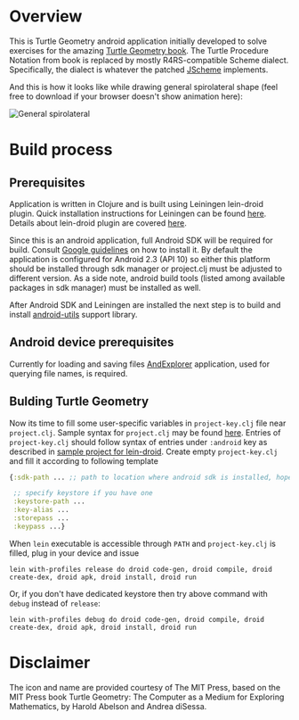 Overview
========
This is Turtle Geometry android application initially developed to solve exercises
for the amazing [Turtle Geometry book](http://mitpress.mit.edu/books/turtle-geometry).
The Turtle Procedure Notation from book is replaced by mostly R4RS-compatible Scheme dialect.
Specifically, the dialect is whatever the patched [JScheme](https://github.com/sergv/jscheme) implements.

And this is how it looks like while drawing general spirolateral shape (feel free
to download if your browser doesn't show animation here):

![General spirolateral](https://raw.github.com/sergv/turtle-geometry/master/general_spirolateral.gif)

Build process
=============

Prerequisites
-------------
Application is written in Clojure and is built using Leiningen lein-droid plugin.
Quick installation instructions for Leiningen can be found [here](http://leiningen.org).
Details about lein-droid plugin are covered [here](https://github.com/clojure-android/lein-droid).

Since this is an android application, full Android SDK will be required for build. Consult
[Google guidelines](http://developer.android.com/sdk/index.html) on how to install it.
By default the application is configured for Android 2.3 (API 10) so either this
platform should be installed through sdk manager or project.clj must be adjusted
to different version. As a side note, android build tools (listed among available
packages in sdk manager) must be installed as well.

After Android SDK and Leiningen are installed the next step is to build and install
[android-utils](https://github.com/sergv/android-utils) support library.

Android device prerequisites
----------------------------
Currently for loading and saving files
[AndExplorer](https://play.google.com/store/apps/details?id=lysesoft.andexplorer)
application, used for querying file names, is required.

Bulding Turtle Geometry
-----------------------
Now its time to fill some user-specific variables in `project-key.clj` file near
`project.clj`. Sample syntax for `project.clj` may be found
[here](https://github.com/technomancy/leiningen/blob/master/sample.project.clj).
Entries of `project-key.clj` should follow syntax of entries under `:android` key
as described in [sample project for lein-droid](https://github.com/clojure-android/lein-droid/blob/master/sample/project.clj).
Create empty `project-key.clj` and fill it according to following template

```clojure
{:sdk-path ... ;; path to location where android sdk is installed, hopefully should be the same as SDK_HOME environment variable

 ;; specify keystore if you have one
 :keystore-path ...
 :key-alias ...
 :storepass ...
 :keypass ...}
```

When `lein` executable is accessible through `PATH` and `project-key.clj` is filled,
plug in your device and issue

```shell
lein with-profiles release do droid code-gen, droid compile, droid create-dex, droid apk, droid install, droid run
```

Or, if you don't have dedicated keystore then try above command with `debug` instead of `release`:

```shell
lein with-profiles debug do droid code-gen, droid compile, droid create-dex, droid apk, droid install, droid run
```

Disclaimer
==========
The icon and name are provided courtesy of The MIT Press, based on the MIT Press book Turtle Geometry:  The Computer as a Medium for Exploring Mathematics, by Harold Abelson and Andrea diSessa.

